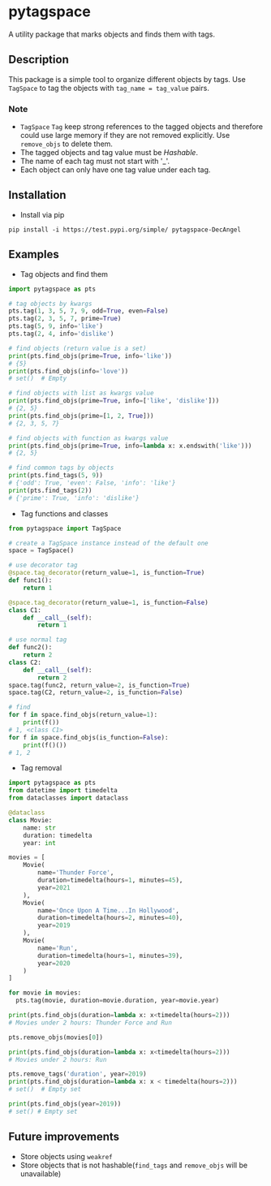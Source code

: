 # pytagspace

A utility package that marks objects and finds them with tags.

## Description
This package is a simple tool to organize different objects by tags.
Use ``TagSpace`` to tag the objects with ``tag_name = tag_value`` pairs.
### Note
+ ``TagSpace`` ``Tag`` keep strong references to the tagged objects and
  therefore could use large memory if they are not removed explicitly. 
  Use ``remove_objs`` to delete them.
+ The tagged objects and tag value must be *Hashable*.
+ The name of each tag must not start with '_'.
+ Each object can only have one tag value under each tag.

## Installation
+ Install via pip
```commandline
pip install -i https://test.pypi.org/simple/ pytagspace-DecAngel
```

## Examples
+ Tag objects and find them
```python
import pytagspace as pts

# tag objects by kwargs
pts.tag(1, 3, 5, 7, 9, odd=True, even=False)
pts.tag(2, 3, 5, 7, prime=True)
pts.tag(5, 9, info='like')
pts.tag(2, 4, info='dislike')

# find objects (return value is a set)
print(pts.find_objs(prime=True, info='like'))
# {5}
print(pts.find_objs(info='love'))
# set()  # Empty

# find objects with list as kwargs value
print(pts.find_objs(prime=True, info=['like', 'dislike']))
# {2, 5}
print(pts.find_objs(prime=[1, 2, True]))
# {2, 3, 5, 7}

# find objects with function as kwargs value
print(pts.find_objs(prime=True, info=lambda x: x.endswith('like')))
# {2, 5}

# find common tags by objects
print(pts.find_tags(5, 9))
# {'odd': True, 'even': False, 'info': 'like'}
print(pts.find_tags(2))
# {'prime': True, 'info': 'dislike'}
```

+ Tag functions and classes
```python
from pytagspace import TagSpace

# create a TagSpace instance instead of the default one
space = TagSpace()

# use decorator tag
@space.tag_decorator(return_value=1, is_function=True)
def func1():
    return 1

@space.tag_decorator(return_value=1, is_function=False)
class C1:
    def __call__(self):
        return 1

# use normal tag
def func2():
    return 2
class C2:
    def __call__(self):
        return 2
space.tag(func2, return_value=2, is_function=True)
space.tag(C2, return_value=2, is_function=False)

# find
for f in space.find_objs(return_value=1):
    print(f())
# 1, <class C1>
for f in space.find_objs(is_function=False):
    print(f()())
# 1, 2
```

+ Tag removal
```python
import pytagspace as pts
from datetime import timedelta
from dataclasses import dataclass

@dataclass
class Movie:
    name: str
    duration: timedelta
    year: int

movies = [
    Movie(
        name='Thunder Force',
        duration=timedelta(hours=1, minutes=45), 
        year=2021
    ),
    Movie(
        name='Once Upon A Time...In Hollywood',
        duration=timedelta(hours=2, minutes=40),
        year=2019
    ),
    Movie(
        name='Run',
        duration=timedelta(hours=1, minutes=39),
        year=2020
    )
]

for movie in movies:
  pts.tag(movie, duration=movie.duration, year=movie.year)

print(pts.find_objs(duration=lambda x: x<timedelta(hours=2)))
# Movies under 2 hours: Thunder Force and Run

pts.remove_objs(movies[0])

print(pts.find_objs(duration=lambda x: x<timedelta(hours=2)))
# Movies under 2 hours: Run

pts.remove_tags('duration', year=2019)
print(pts.find_objs(duration=lambda x: x < timedelta(hours=2)))
# set()  # Empty set

print(pts.find_objs(year=2019))
# set() # Empty set
```

## Future improvements
+ Store objects using ``weakref``
+ Store objects that is not hashable(``find_tags`` and ``remove_objs`` will be unavailable) 
